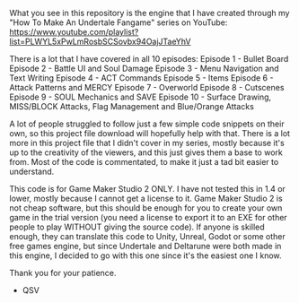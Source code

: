 What you see in this repository is the engine that I have created through my "How To Make An Undertale Fangame" series on YouTube:
https://www.youtube.com/playlist?list=PLWYL5xPwLmRosbSCSovbx94OajJTaeYhV

There is a lot that I have covered in all 10 episodes:
Episode 1 - Bullet Board
Episode 2 - Battle UI and Soul Damage
Episode 3 - Menu Navigation and Text Writing
Episode 4 - ACT Commands
Episode 5 - Items
Episode 6 - Attack Patterns and MERCY
Episode 7 - Overworld
Episode 8 - Cutscenes
Episode 9 - SOUL Mechanics and SAVE
Episode 10 - Surface Drawing, MISS/BLOCK Attacks, Flag Management and Blue/Orange Attacks

A lot of people struggled to follow just a few simple code snippets on their own, so this project file download will hopefully help with that.
There is a lot more in this project file that I didn't cover in my series, mostly because it's up to the creativity of the viewers, and this just gives them a base to work from. Most of the code is commentated, to make it just a tad bit easier to understand.

This code is for Game Maker Studio 2 ONLY. I have not tested this in 1.4 or lower, mostly because I cannot get a license to it.
Game Maker Studio 2 is not cheap software, but this should be enough for you to create your own game in the trial version (you need a license to export it to an EXE for other people to play WITHOUT giving the source code).
If anyone is skilled enough, they can translate this code to Unity, Unreal, Godot or some other free games engine, but since Undertale and Deltarune were both made in this engine, I decided to go with this one since it's the easiest one I know.

Thank you for your patience.
- QSV
